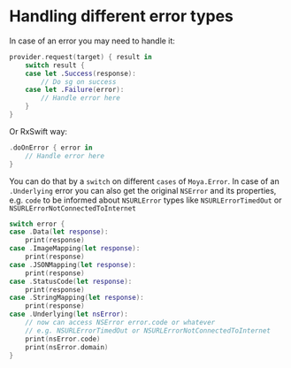 Handling different error types
==============================

In case of an error you may need to handle it:

```swift
provider.request(target) { result in
    switch result {
    case let .Success(response):
        // Do sg on success
    case let .Failure(error):
        // Handle error here
    }
}
```

Or RxSwift way:

```swift
.doOnError { error in
    // Handle error here
}
```

You can do that by a `switch` on different `cases` of `Moya.Error`. In case of an `.Underlying` error you can also get the original `NSError` and its properties, e.g. `code` to be informed about `NSURLError` types like `NSURLErrorTimedOut` or `NSURLErrorNotConnectedToInternet`

```swift
switch error {
case .Data(let response):
    print(response)
case .ImageMapping(let response):
    print(response)
case .JSONMapping(let response):
    print(response)
case .StatusCode(let response):
    print(response)
case .StringMapping(let response):
    print(response)
case .Underlying(let nsError):
    // now can access NSError error.code or whatever
    // e.g. NSURLErrorTimedOut or NSURLErrorNotConnectedToInternet
    print(nsError.code)
    print(nsError.domain)
}
```
